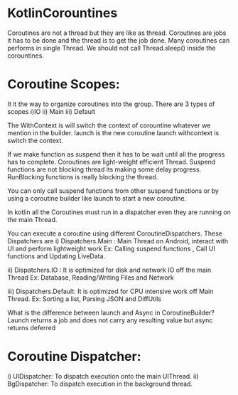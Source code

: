 # KotlinCorountines

Coroutines are not a thread but they are like as thread. 
Coroutines are jobs it has to be done and the thread is to get the job done.
Many coroutines can performs in single Thread.
We should not call Thread.sleep() inside the corountines.

# Coroutine Scopes:
It it the way to organize coroutines into the group. There are 3 types of scopes i)IO ii) Main iii) Default

The WithContext is will switch the context of corountine whatever we mention in the builder.
launch is the new coroutine launch withcontext is switch the context.

If we make function as suspend then it has to be wait until all the progress has to complete.
Coroutines are light-weight efficient Thread.
Suspend functions are not blocking thread its making some delay progress.
RunBlocking functions is really blocking the thread.

You can only call suspend functions from other suspend functions or by using a coroutine builder like launch to start a new coroutine.

In kotlin all the Coroutines must run in a dispatcher even they are running on the main Thread.

You can execute a coroutine using different CoroutineDispatchers. These Dispatchers are
i) Dispatchers.Main :
   Main Thread on Android, interact with UI and perform lightweight work
   Ex: Calling suspend functions , Call UI functions and Updating LiveData.
   
ii) Dispatchers.IO :
     It is optimized for disk and network IO off the main Thread
     Ex: Database, Reading/Writing Files and Network
     
iii) Dispatchers.Default:
     It is optimized for CPU intensive work off Main Thread.
     Ex: Sorting a list, Parsing JSON and DiffUtils
     
What is the difference between launch and Async in CoroutineBuilder?
Launch returns a job and does not carry any resulting value but async returns deferred

# Coroutine Dispatcher:
i) UIDispatcher: To dispatch execution onto the main UIThread.
ii) BgDispatcher: To dispatch execution in the background thread.
      


